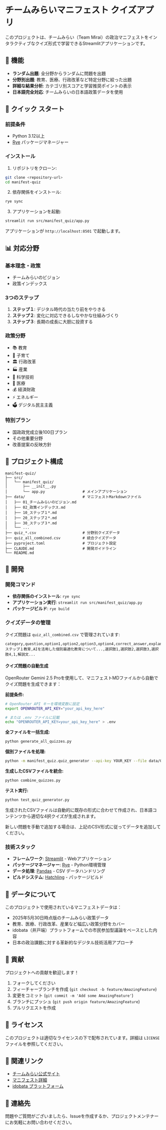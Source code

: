 # チームみらいマニフェスト クイズアプリ

このプロジェクトは、チームみらい（Team Mirai）の政治マニフェストをインタラクティブなクイズ形式で学習できるStreamlitアプリケーションです。

## 🌟 機能

- **ランダム出題**: 全分野からランダムに問題を出題
- **分野別出題**: 教育、医療、行政改革など特定分野に絞った出題
- **詳細な結果分析**: カテゴリ別スコアと学習推奨ポイントの表示
- **日本語完全対応**: チームみらいの日本語政策データを使用

## 🚀 クイック スタート

### 前提条件

- Python 3.12以上
- [Rye](https://rye-up.com/) パッケージマネージャー

### インストール

1. リポジトリをクローン:
```bash
git clone <repository-url>
cd manifest-quiz
```

2. 依存関係をインストール:
```bash
rye sync
```

3. アプリケーションを起動:
```bash
streamlit run src/manifest_quiz/app.py
```

アプリケーションが `http://localhost:8501` で起動します。

## 📊 対応分野

### 基本理念・政策
- チームみらいのビジョン
- 政策インデックス

### 3つのステップ
1. **ステップ１**: デジタル時代の当たり前をやりきる
2. **ステップ２**: 変化に対応できるしなやかな仕組みづくり  
3. **ステップ３**: 長期の成長に大胆に投資する

### 政策分野
- 📚 教育
- 👶 子育て
- 🏛️ 行政改革
- 🏭 産業
- 🔬 科学技術
- 🏥 医療
- 💰 経済財政
- ⚡ エネルギー
- 🗳️ デジタル民主主義

### 特別プラン
- 国政政党成立後100日プラン
- その他重要分野
- 改善提案の反映方針

## 📁 プロジェクト構成

```
manifest-quiz/
├── src/
│   └── manifest_quiz/
│       ├── __init__.py
│       └── app.py                 # メインアプリケーション
├── data/                          # マニフェストMarkdownファイル
│   ├── 01_チームみらいのビジョン.md
│   ├── 02_政策インデックス.md
│   ├── 10_ステップ１*.md
│   ├── 20_ステップ２*.md
│   ├── 30_ステップ３*.md
│   └── ...
├── quiz_*.csv                     # 分野別クイズデータ
├── quiz_all_combined.csv          # 統合クイズデータ
├── pyproject.toml                 # プロジェクト設定
├── CLAUDE.md                      # 開発ガイドライン
└── README.md
```

## 🔧 開発

### 開発コマンド

- **依存関係のインストール**: `rye sync`
- **アプリケーション実行**: `streamlit run src/manifest_quiz/app.py`
- **パッケージビルド**: `rye build`

### クイズデータの管理

クイズ問題は `quiz_all_combined.csv` で管理されています:

```csv
category,question,option1,option2,option3,option4,correct_answer,explanation
ステップ１教育,AIを活用した個別最適化教育について...,選択肢1,選択肢2,選択肢3,選択肢4,1,解説文...
```

#### クイズ問題の自動生成

OpenRouter Gemini 2.5 Proを使用して、マニフェストMDファイルから自動でクイズ問題を生成できます：

**前提条件:**
```bash
# OpenRouter API キーを環境変数に設定
export OPENROUTER_API_KEY="your_api_key_here"

# または .env ファイルに記載
echo "OPENROUTER_API_KEY=your_api_key_here" > .env
```

**全ファイルを一括生成:**
```bash
python generate_all_quizzes.py
```

**個別ファイルを処理:**
```bash
python -m manifest_quiz.quiz_generator --api-key YOUR_KEY --file data/01_チームみらいのビジョン.md
```

**生成したCSVファイルを統合:**
```bash
python combine_quizzes.py
```

**テスト実行:**
```bash
python test_quiz_generator.py
```

生成されたCSVファイルは自動的に既存の形式に合わせて作成され、日本語コンテンツから適切な4択クイズが生成されます。

新しい問題を手動で追加する場合は、上記のCSV形式に従ってデータを追加してください。

### 技術スタック

- **フレームワーク**: [Streamlit](https://streamlit.io/) - Webアプリケーション
- **パッケージマネージャー**: [Rye](https://rye-up.com/) - Python環境管理
- **データ処理**: [Pandas](https://pandas.pydata.org/) - CSV データハンドリング
- **ビルドシステム**: [Hatchling](https://hatch.pypa.io/) - パッケージビルド

## 📝 データについて

このプロジェクトで使用されているマニフェストデータは：

- 2025年5月30日時点版のチームみらい政策データ
- 教育、医療、行政改革、産業など幅広い政策分野をカバー
- idobata（井戸端）プラットフォームでの市民参加型議論をベースとした内容
- 日本の政治課題に対する革新的なデジタル技術活用アプローチ

## 🤝 貢献

プロジェクトへの貢献を歓迎します！

1. フォークしてください
2. フィーチャーブランチを作成 (`git checkout -b feature/AmazingFeature`)
3. 変更をコミット (`git commit -m 'Add some AmazingFeature'`)
4. ブランチにプッシュ (`git push origin feature/AmazingFeature`)
5. プルリクエストを作成

## 📄 ライセンス

このプロジェクトは適切なライセンスの下で配布されています。詳細は `LICENSE` ファイルを参照してください。

## 🔗 関連リンク

- [チームみらい公式サイト](https://team-mir.ai/)
- [マニフェスト詳細](https://policy.team-mir.ai/view/README.md)
- [idobata プラットフォーム](https://idobata.team-mir.ai/)

## 📧 連絡先

問題やご質問がございましたら、Issueを作成するか、プロジェクトメンテナーにお気軽にお問い合わせください。